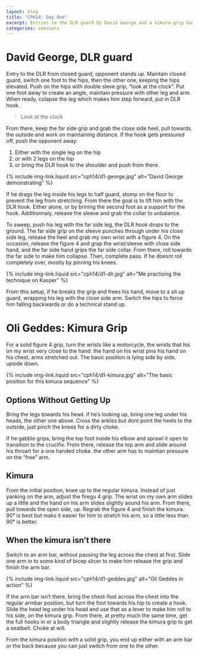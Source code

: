 ```yaml
---
layout: blog
title: "CPH14: Day One"
excerpt: Entries to the DLR guard by David George and a kimura-grip based system by Oli Geddes.
categories: seminars
---
```

<a name="george"></a>

# David George, DLR guard
Entry to the DLR from closed guard, opponent stands up. Maintain closed guard, switch one foot to the hips, then the other one, keeping the hips elevated. Push on the hips with double sleve grip, “look at the clock”. Put one foot away to create an angle, maintain pressure with other leg and arm. When ready, colapse the leg which makes him step forward, put in DLR hook.

> Look at the clock

From there, keep the far side grip and grab the close side heel, pull towards the outside and work on maintaining distance. If the hook gets pressured off, push the opponent away:

1. Either with the single leg on the hip
2. or with 2 legs on the hip
3. or bring the DLR hook to the shoulder and push from there.

{% include img-link.liquid src="cph14/d1-george.jpg" alt="David George demonstrating" %}

If he drags the leg inside his legs to half guard, stomp on the floor to prevent the leg from stretching. From there the goal is to lift him with the DLR hook. Either alone, or by brining the second foot as a support for the hook. Additionnaly, release the sleeve and grab the collar to unbalance.

To sweep, push his leg with the far side leg, the DLR hook drops to the ground. The far side grip on the sleeve punches through under his close side leg, release the heel and grab my own wrist with a figure 4. On the occasion, release the figure 4 and grap the wrist/sleeve with close side hand, and the far side hand grips the far side collar. From there, roll towards the far side to make him collapse. Then, complete pass. If he doesnt roll completely over, mostly by pinning his knees.

{% include img-link.liquid src="cph14/d1-dlr.jpg" alt="Me practising the technique on Kasper" %}

From this setup, if he breaks the grip and frees his hand, move to a sit up guard, wrapping his leg with the close side arm. Switch the hips to force him falling backwards or do a technical stand up.


# Oli Geddes: Kimura Grip

For a solid figure 4 grip, turn the wrists like a motorcycle, the wrists that his on my wrist very close to the hand. the hand on his wrist pins his hand on his chest, arms stretched out. The basic position is lying side by side, upside down.

{% include img-link.liquid src="cph14/d1-kimura.jpg" alt="The basic position for this kimura sequence" %}

## Options Without Getting Up

Bring the legs towards his head. if he’s looking up, bring one leg under his heads, the other one above. Cross the ankles but dont point the heels to the outside, just pinch the knees for a dirty choke.

If he gabble grips, bring the top foot inside his elbow and sprawl it open to transition to the crucifix. From there, release the top arm and slide around his throart for a one handed choke. the other arm has to maintian pressure on the “free” arm.

## Kimura

From the initial position, knee up to the regular kimura. Instead of just yanking on the arm, adjust the firegu 4 grip. The wrist on my own arm slides up a little and the hand on his arm slides slightly aound his arm. From there, pull towards the open side, up. Regrab the figure 4 and finish the kimura. 90° is best but maks it easier for him to stretch his arm, so a little less than 90° is better.

## When the kimura isn’t there

Switch to an arm bar, without passing the leg across the chest at first. Slide one arm in to some kind of bicep slicer to make him release the grip and finish the arm bar.

{% include img-link.liquid src="cph14/d1-geddes.jpg" alt="Oli Geddes in action" %}

If the arm bar isn’t there, bring the chest-foot across the chest into the regular armbar position, but turn the foot towards his hip to create a hook. Slide the head leg under his head and use that as a lever to make him roll to his side, on the kimura grip. From there, at pretty much the same time, get the full hooks in or a body triangle and slightly release the kimura grip to get a seatbelt. Choke at will.

From the kimura position with a solid grip, you end up either with an arm bar or the back because you can just switch from one to the other.